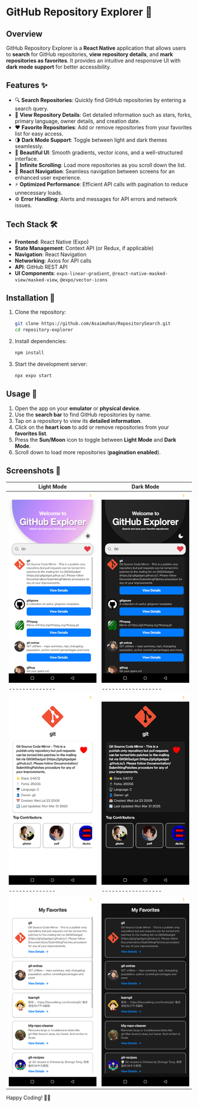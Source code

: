 # GitHub Repository Explorer 📂

## Overview

GitHub Repository Explorer is a **React Native** application that allows users to **search** for GitHub repositories, **view repository details**, and **mark repositories as favorites**. It provides an intuitive and responsive UI with **dark mode support** for better accessibility.

## Features ✨

- 🔍 **Search Repositories**: Quickly find GitHub repositories by entering a search query.
- 📑 **View Repository Details**: Get detailed information such as stars, forks, primary language, owner details, and creation date.
- ❤️ **Favorite Repositories**: Add or remove repositories from your favorites list for easy access.
- 🌗 **Dark Mode Support**: Toggle between light and dark themes seamlessly.
- 🎨 **Beautiful UI**: Smooth gradients, vector icons, and a well-structured interface.
- 🚀 **Infinite Scrolling**: Load more repositories as you scroll down the list.
- 🔄 **React Navigation**: Seamless navigation between screens for an enhanced user experience.
- ⚡ **Optimized Performance**: Efficient API calls with pagination to reduce unnecessary loads.
- ⚙ **Error Handling**: Alerts and messages for API errors and network issues.

## Tech Stack 🛠

- **Frontend**: React Native (Expo)
- **State Management**: Context API (or Redux, if applicable)
- **Navigation**: React Navigation
- **Networking**: Axios for API calls
- **API**: GitHub REST API
- **UI Components**: `expo-linear-gradient`, `@react-native-masked-view/masked-view`, `@expo/vector-icons`

## Installation 🚀

1. Clone the repository:
   ```sh
   git clone https://github.com/Asaimohan/RepositorySearch.git
   cd repository-explorer
   ```
2. Install dependencies:
   ```sh
   npm install
   ```
3. Start the development server:
   ```sh
   npx expo start
   ```

## Usage 📱

1. Open the app on your **emulator** or **physical device**.
2. Use the **search bar** to find GitHub repositories by name.
3. Tap on a repository to view its **detailed information**.
4. Click on the **heart icon** to add or remove repositories from your **favorites list**.
5. Press the **Sun/Moon** icon to toggle between **Light Mode** and **Dark Mode**.
6. Scroll down to load more repositories (**pagination enabled**).

## Screenshots 📸



| Light Mode |  Dark Mode |
|--------------|------------------|
| ![Search](assets/images/Searchlight.jpg) | ![Search](assets/images/SearchDark.jpg) |
|--------------|------------------|
| ![Details](assets/images/DetailLight.jpg) | ![Details](assets/images/DetailsDark.jpg) |
|--------------|------------------|
| ![Favourite](assets/images/FavLight.jpg) | ![Favourite](assets/images/favDark.jpg) |



Happy Coding! 🚀🎉

